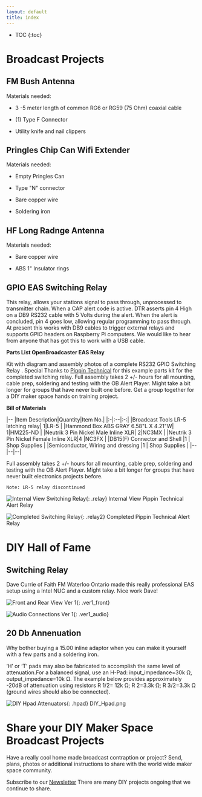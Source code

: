 ```yaml
---
layout: default
title: index
---
```


* TOC
{:toc}

# Broadcast Projects

## FM Bush Antenna

Materials needed:

- 3 -5 meter length of common RG6 or RG59 (75 Ohm) coaxial cable

- (1) Type F Connector

- Utility knife and nail clippers

## Pringles Chip Can Wifi Extender

Materials needed:

- Empty Pringles Can

- Type "N" connector

- Bare copper wire

- Soldering iron

## HF Long Radnge Antenna 

Materials needed:

- Bare copper wire

- ABS 1" Insulator rings

## GPIO EAS Switching Relay

This relay, allows your stations signal to pass through, unprocessed to transmitter chain.  When a CAP alert code is active. DTR asserts pin 4 High on a DB9 RS232 cable with 5 Volts during the alert.  When the alert is concluded, pin 4 goes low, allowing regular programming to pass through.  At present this works with DB9 cables to trigger external relays and supports GPIO headers on Raspberry Pi computers.   We would like to hear from anyone that has got this to work with a USB cable.  

__Parts List OpenBroadcaster EAS Relay__

Kit with diagram and assembly photos of a complete RS232 GPIO Switching Relay .  Special Thanks to [Pippin Technical](https://pippintech.com/) for this example  parts kit for the completed switching relay.  Full assembly takes 2 +/- hours for all mounting, cable prep, soldering and testing with the OB Alert Player. Might take a bit longer for groups that have never built one before. Get a group together for a DIY maker space hands on training project.

__Bill of Materials__

|--
|Item Description|Quantity|Item No.| 
|:-|:--|:-:|
|Broadcast Tools LR-5 latching relay| 1|LR-5 |
|Hammond Box ABS GRAY 6.58"L X 4.21"W| 1|HM225-ND |
|Neutrik 3 Pin Nickel Male Inline XLR| 2|NC3MX |
|Neutrik 3 Pin Nickel Female Inline XLR|4 |NC3FX |
|DB15(F) Connector and Shell |1 | Shop Supplies |
|Semiconductor, Wiring and dressing |1 | Shop Supplies |
|--|--|--|

Full assembly takes 2 +/- hours for all mounting, cable prep, soldering and testing with the OB Alert Player. Might take a bit longer for groups that have never built electronics projects before.

`Note: LR-5 relay discontinued`

![ Internal View Switching Relay](/diy-broadcast/img/Pippin_Technical_Alert_Relay_Internal700px.jpg ){: .relay} Internal View Pippin Technical Alert Relay

![ Completed Switching Relay](/diy-broadcast/img/Pippin_Technical_Alert_Relay700px.jpg ){: .relay2} Completed Pippin Technical Alert Relay

# DIY Hall of Fame

## Switching Relay

Dave Currie of Faith FM Waterloo Ontario made this really professional EAS setup using a Intel NUC and a custom relay.  Nice work Dave!

![Front and Rear View Ver 1](/diy-broadcast/img/Ver1_Front_and_Rear700px.jpg ){: .ver1_front} 

![Audio Connections Ver 1](/diy-broadcast/img/Ver1_Audio_Connections700px.jpg ){: .ver1_audio} 

## 20 Db Annenuation

Why bother buying a 15.00 inline adaptor when you can make it yourself with a few parts and a soldering iron.

‘H’ or ‘T’ pads may also be fabricated to accomplish the same level of attenuation.For a balanced signal, use an H-Pad: input_impedance=30k Ω, output_impedance=10k Ω. The example below provides approximately -20dB of attenuation using resistors R 1/2= 12k Ω; R 2=3.3k Ω; R 3/2=3.3k Ω (ground wires should also be connected).

![DIY Hpad Attenuators](/diy-broadcast/img/DIY_Hpad.png ){: .hpad} DIY_Hpad.png

# Share your DIY Maker Space Broadcast Projects

Have a really cool home made broadcast contraption or project? Send, plans, photos or additional instructions to share with the world wide maker space community.

Subscribe to our [Newsletter](https://openbroadcaster.com/newsletter) There are many DIY projects ongoing that we continue to share.

